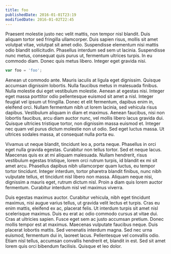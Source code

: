 ```yaml
---
title: foo
publishedDate: 2016-01-01T23:19
modifiedDate: 2016-01-02T22:45
---
```


Praesent molestie justo nec velit mattis, non tempor nisl blandit. Duis aliquam tortor sed fringilla ullamcorper. Duis sapien risus, mollis sit amet volutpat vitae, volutpat sit amet odio. Suspendisse elementum nisi mattis odio blandit sollicitudin. Phasellus interdum sed sem ut lacinia. Suspendisse nunc metus, consequat quis purus ut, fermentum ultrices turpis. In eu commodo diam. Donec quis metus libero. Integer eget gravida nisi.

```javascript
var foo = 'foo';
```

Aenean ut commodo ante. Mauris iaculis at ligula eget dignissim. Quisque accumsan dignissim lobortis. Nulla faucibus metus in malesuada finibus. Nulla molestie dui eget vestibulum molestie. Aenean at egestas nisi. Integer eget massa porttitor odio pellentesque euismod sit amet a nisl. Integer feugiat vel ipsum ut fringilla. Donec et elit fermentum, dapibus enim in, eleifend orci. Nullam fermentum nibh ut lorem lacinia, sed vehicula risus dapibus. Vestibulum aliquam in diam et maximus. Aenean faucibus, nisi non lobortis faucibus, arcu diam auctor nunc, vel mollis libero lacus gravida dui. Quisque ultricies tristique tortor, non dignissim massa euismod et. Integer nec quam vel purus dictum molestie non ut odio. Sed eget luctus massa. Ut ultrices sodales massa, at consequat nulla porta eu.

Vivamus ut neque blandit, tincidunt leo a, porta neque. Phasellus in orci eget nulla gravida egestas. Curabitur non tellus tortor. Sed et neque lacus. Maecenas quis ex at mi aliquam malesuada. Nullam hendrerit, risus vestibulum egestas tristique, lorem orci rutrum turpis, id blandit ex mi sit amet arcu. Phasellus dapibus nibh ullamcorper quam luctus, eu tempor tortor tincidunt. Integer interdum, tortor pharetra blandit finibus, nunc nibh vulputate tellus, et tincidunt nisl libero non massa. Aliquam neque nisi, dignissim a mauris eget, rutrum dictum nisl. Proin a diam quis lorem auctor fermentum. Curabitur interdum nisl vel maximus viverra.

Duis egestas maximus auctor. Curabitur vehicula, nibh eget tincidunt maximus, nisi augue varius tellus, ut gravida velit lectus et turpis. Cras eu enim mattis, eleifend ex ac, placerat felis. Ut interdum turpis sit amet nisl scelerisque maximus. Duis eu erat ac odio commodo cursus at vitae dui. Cras at ultricies sapien. Fusce eget sem ac justo accumsan pretium. Donec mollis tempor est at maximus. Maecenas vulputate faucibus neque. Duis placerat lobortis mattis. Sed venenatis interdum magna. Sed nec urna euismod, fermentum dui in, laoreet lacus. Pellentesque vel convallis odio. Etiam nisl tellus, accumsan convallis hendrerit et, blandit in est. Sed sit amet lorem quis orci bibendum facilisis. Quisque et leo dolor.
